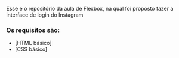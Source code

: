 Esse é o repositório da aula de Flexbox, na qual foi proposto fazer a interface de login do Instagram 

### Os requisitos são:

* [HTML básico]
* [CSS básico]


